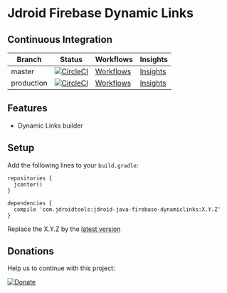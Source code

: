 # Jdroid Firebase Dynamic Links

## Continuous Integration
|Branch|Status|Workflows|Insights|
| ------------- | ------------- | ------------- | ------------- |
|master|[![CircleCI](https://circleci.com/gh/maxirosson/jdroid-java-firebase-dynamiclinks/tree/master.svg?style=svg)](https://circleci.com/gh/maxirosson/jdroid-java-firebase-dynamiclinks/tree/master)|[Workflows](https://circleci.com/gh/maxirosson/workflows/jdroid-java-firebase-dynamiclinks/tree/master)|[Insights](https://circleci.com/build-insights/gh/maxirosson/jdroid-java-firebase-dynamiclinks/master)|
|production|[![CircleCI](https://circleci.com/gh/maxirosson/jdroid-java-firebase-dynamiclinks/tree/production.svg?style=svg)](https://circleci.com/gh/maxirosson/jdroid-java-firebase-dynamiclinks/tree/production)|[Workflows](https://circleci.com/gh/maxirosson/workflows/jdroid-java-firebase-dynamiclinks/tree/production)|[Insights](https://circleci.com/build-insights/gh/maxirosson/jdroid-java-firebase-dynamiclinks/production)|


## Features
* Dynamic Links builder

## Setup

Add the following lines to your `build.gradle`:

    repositories {
      jcenter()
    }

    dependencies {
      compile 'com.jdroidtools:jdroid-java-firebase-dynamiclinks:X.Y.Z'
    }

Replace the X.Y.Z by the [latest version](https://github.com/maxirosson/jdroid-java-firebase-dynamiclinks/releases/latest)


## Donations
Help us to continue with this project:

[![Donate](https://www.paypalobjects.com/en_US/i/btn/btn_donate_LG.gif)](https://www.paypal.com/cgi-bin/webscr?cmd=_s-xclick&hosted_button_id=2UEBTRTSCYA9L)
